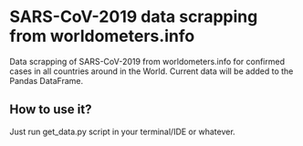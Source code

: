 # SARS-CoV-2019 data scrapping from worldometers.info


Data scrapping of SARS-CoV-2019 from worldometers.info for confirmed cases in all countries around in the World.
Current data will be added to the Pandas DataFrame.

## How to use it?

Just run get_data.py script in your terminal/IDE or whatever.

